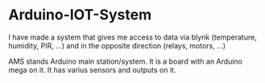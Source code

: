# Arduino-IOT-System
I have made a system that gives me access to data via blynk (temperature, humidity, PIR, ...) and in the opposite direction (relays, motors, ...)


AMS stands Arduino main station/system.
It is a board with an Arduino mega on it.
It has varius sensors and outputs on it.
